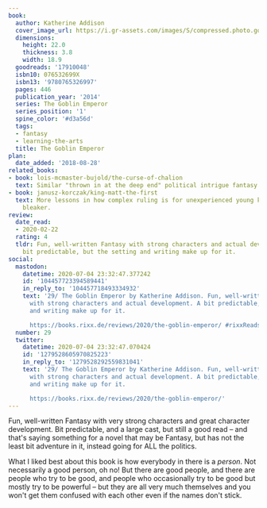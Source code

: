 ```yaml
---
book:
  author: Katherine Addison
  cover_image_url: https://i.gr-assets.com/images/S/compressed.photo.goodreads.com/books/1373039517l/17910048._SX98_.jpg
  dimensions:
    height: 22.0
    thickness: 3.8
    width: 18.9
  goodreads: '17910048'
  isbn10: 076532699X
  isbn13: '9780765326997'
  pages: 446
  publication_year: '2014'
  series: The Goblin Emperor
  series_position: '1'
  spine_color: '#d3a56d'
  tags:
  - fantasy
  - learning-the-arts
  title: The Goblin Emperor
plan:
  date_added: '2018-08-28'
related_books:
- book: lois-mcmaster-bujold/the-curse-of-chalion
  text: Similar "thrown in at the deep end" political intrigue fantasy.
- book: janusz-korczak/king-matt-the-first
  text: More lessons in how complex ruling is for unexperienced young kings. Much
    bleaker.
review:
  date_read:
  - 2020-02-22
  rating: 4
  tldr: Fun, well-written Fantasy with strong characters and actual development. A
    bit predictable, but the setting and writing make up for it.
social:
  mastodon:
    datetime: 2020-07-04 23:32:47.377242
    id: '104457723394589441'
    in_reply_to: '104457718493334932'
    text: '29/ The Goblin Emperor by Katherine Addison. Fun, well-written Fantasy
      with strong characters and actual development. A bit predictable, but the setting
      and writing make up for it.

      https://books.rixx.de/reviews/2020/the-goblin-emperor/ #rixxReads'
  number: 29
  twitter:
    datetime: 2020-07-04 23:32:47.070424
    id: '1279528605970825223'
    in_reply_to: '1279528292559831041'
    text: '29/ The Goblin Emperor by Katherine Addison. Fun, well-written Fantasy
      with strong characters and actual development. A bit predictable, but the setting
      and writing make up for it.

      https://books.rixx.de/reviews/2020/the-goblin-emperor/'
---
```


Fun, well-written Fantasy with very strong characters and great character development. Bit predictable, and a
large cast, but still a good read – and that's saying something for a novel that may be Fantasy, but has not the
least bit adventure in it, instead going for ALL the politics.

What I liked best about this book is how everybody in there is a *person*. Not necessarily a good person, oh no! But
there are good people, and there are people who try to be good, and people who occasionally try to be good but
mostly try to be powerful – but they are all very much themselves and you won't get them confused with each other even
if the names don't stick.
